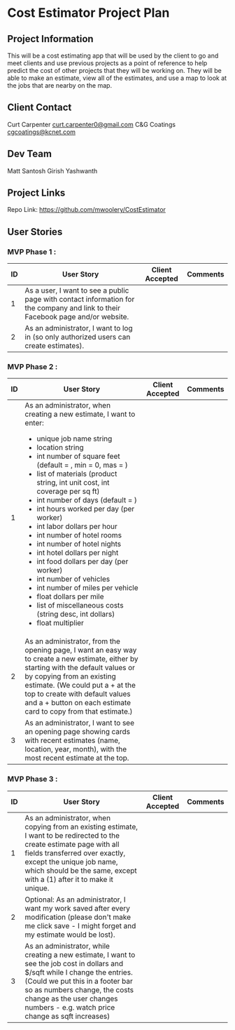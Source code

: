 # Cost Estimator Project Plan

## Project Information
This will be a cost estimating app that will be used by the client to go and meet clients and use previous projects as a point of reference to help predict the cost of other projects that they will be working on.  They will be able to make an estimate, view all of the estimates, and use a map to look at the jobs that are nearby on the map.

## Client Contact
Curt Carpenter
curt.carpenter0@gmail.com
C&G Coatings 
cgcoatings@kcnet.com


## Dev Team
Matt
Santosh
Girish
Yashwanth

## Project Links
Repo Link: <https://github.com/mwoolery/CostEstimator>

## User Stories

### MVP Phase 1 :

| ID | User Story | Client Accepted | Comments |
|--|--|--|--|
| 1 | As a user, I want to see a public page with contact information for the company and link to their Facebook page and/or website. | | |
| 2 | As an administrator, I want to log in (so only authorized users can create estimates). | | |


### MVP Phase 2 :


| ID | User Story | Client Accepted | Comments |
|--|--|--|--|
| 1| As an administrator, when creating a new estimate, I want to enter:  <ul><li>unique job name string</li><li>location string</li><li>int number of square feet (default = , min = 0, mas = )</li><li>list of materials (product string, int unit cost, int coverage per sq ft)</li><li>int number of days (default = )</li><li>int hours worked per day (per worker)</li><li>int labor dollars per hour</li><li>int number of hotel rooms</li><li>int number of hotel nights</li><li>int hotel dollars per night</li><li>int food dollars per day (per worker)</li><li>int number of vehicles</li><li>int number of miles per vehicle</li><li>float dollars per mile</li><li>list of miscellaneous costs (string desc, int dollars)</li><li>float multiplier</li></ul> | | |
| 2 |As an administrator, from the opening page, I want an easy way to create a new estimate, either by starting with the default values or by copying from an existing estimate. (We could put a + at the top to create with default values and a + button on each estimate card to copy from that estimate.) | | |
| 3 |As an administrator, I want to see an opening page showing cards with recent estimates (name, location, year, month), with the most recent estimate at the top. | | |

### MVP Phase 3 : 


| ID | User Story | Client Accepted | Comments |
|--|--|--|--|
| 1| As an administrator, when copying from an existing estimate, I want to be redirected to the create estimate page with all fields transferred over exactly, except the unique job name, which should be the same, except with a (1) after it to make it unique. | | |
| 2 |Optional: As an administrator, I want my work saved after every modification (please don't make me click save - I might forget and my estimate would be lost).| | |
| 3 | As an administrator, while creating a new estimate, I want to see the job cost in dollars and $/sqft while I change the entries. (Could we put this in a footer bar so as numbers change, the costs change as the user changes numbers - e.g. watch price change as sqft increases)| | |



